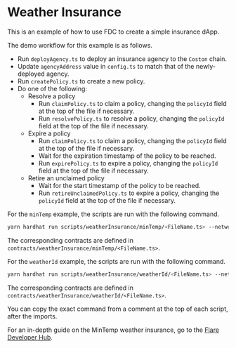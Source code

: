 # Weather Insurance

This is an example of how to use FDC to create a simple insurance dApp.

The demo workflow for this example is as follows.

- Run `deployAgency.ts` to deploy an insurance agency to the `Coston` chain.
- Update `agencyAddress` value in `config.ts` to match that of the newly-deployed agency.
- Run `createPolicy.ts` to create a new policy.
- Do one of the following:
  - Resolve a policy
    - Run `claimPolicy.ts` to claim a policy, changing the `policyId` field at the top of the file if necessary.
    - Run `resolvePolicy.ts` to resolve a policy, changing the `policyId` field at the top of the file if necessary.
  - Expire a policy
    - Run `claimPolicy.ts` to claim a policy, changing the `policyId` field at the top of the file if necessary.
    - Wait for the expiration timestamp of the policy to be reached.
    - Run `expirePolicy.ts` to expire a policy, changing the `policyId` field at the top of the file if necessary.
  - Retire an unclaimed policy
    - Wait for the start timestamp of the policy to be reached.
    - Run `retireUnclaimedPolicy.ts` to expire a policy, changing the `policyId` field at the top of the file if necessary.

For the `minTemp` example, the scripts are run with the following command.

```sh
yarn hardhat run scripts/weatherInsurance/minTemp/<FileName.ts> --network <network>
```

The corresponding contracts are defined in `contracts/weatherInsurance/minTemp/<FileName.ts>`.

For the `weatherId` example, the scripts are run with the following command.

```sh
yarn hardhat run scripts/weatherInsurance/weatherId/<FileName.ts> --network <network>
```

The corresponding contracts are defined in `contracts/weatherInsurance/weatherId/<FileName.ts>`.

You can copy the exact command from a comment at the top of each script, after the imports.

For an in-depth guide on the MinTemp weather insurance, go to the [Flare Developer Hub](https://dev.flare.network/fdc/guides/hardhat/weather-insurance).
